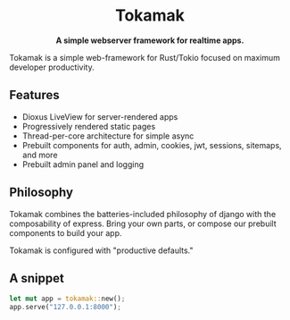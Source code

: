 
<div align="center">
  <h1>Tokamak</h1>
  <p>
    <strong>A simple webserver framework for realtime apps.</strong>
  </p>
</div>

Tokamak is a simple web-framework for Rust/Tokio focused on maximum developer productivity.

## Features

- Dioxus LiveView for server-rendered apps
- Progressively rendered static pages
- Thread-per-core architecture for simple async
- Prebuilt components for auth, admin, cookies, jwt, sessions, sitemaps, and more
- Prebuilt admin panel and logging

## Philosophy

Tokamak combines the batteries-included philosophy of django with the composability of express. Bring your own parts, or compose our prebuilt components to build your app.

Tokamak is configured with "productive defaults."

## A snippet

```rust
let mut app = tokamak::new();
app.serve("127.0.0.1:8000");
```
